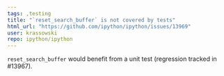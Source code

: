 ```yaml
---
tags: ,testing
title: "`reset_search_buffer` is not covered by tests"
html_url: "https://github.com/ipython/ipython/issues/13969"
user: krassowski
repo: ipython/ipython
---
```


`reset_search_buffer` would benefit from a unit test (regression tracked in #13967).